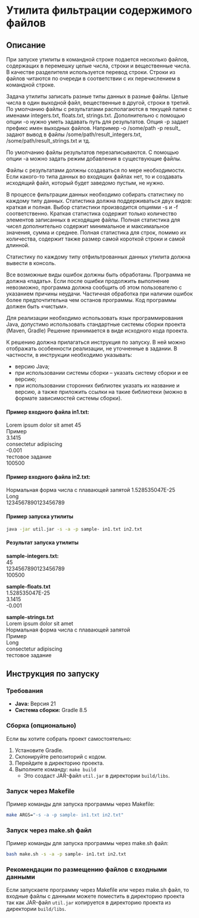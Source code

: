 # Утилита фильтрации содержимого файлов

## Описание

При запуске утилиты в командной строке подается несколько файлов, содержащих в перемешку целые числа, строки и вещественные числа. В качестве разделителя используется перевод строки. Строки из файлов читаются по очереди в соответствии с их перечислением в командной строке.

Задача утилиты записать разные типы данных в разные файлы. Целые числа в один выходной файл, вещественные в другой, строки в третий. По умолчанию файлы с результатами располагаются в текущей папке с именами integers.txt, floats.txt, strings.txt. Дополнительно с помощью опции -o нужно уметь задавать путь для результатов. Опция -p задает префикс имен выходных файлов. Например -o /some/path -p result_ задают вывод в файлы /some/path/result_integers.txt, /some/path/result_strings.txt и тд.

По умолчанию файлы результатов перезаписываются. С помощью опции -a можно задать режим добавления в существующие файлы.

Файлы с результатами должны создаваться по мере необходимости. Если какого-то типа данных во входящих файлах нет, то и создавать исходящий файл, который будет заведомо пустым, не нужно.

В процессе фильтрации данных необходимо собирать статистику по каждому типу данных. Статистика должна поддерживаться двух видов: краткая и полная. Выбор статистики производится опциями -s и -f соответственно. Краткая статистика содержит только количество элементов записанных в исходящие файлы. Полная статистика для чисел дополнительно содержит минимальное и максимальное значения, сумма и среднее. Полная статистика для строк, помимо их количества, содержит также размер самой короткой строки и самой длинной.

Статистику по каждому типу отфильтрованных данных утилита должна вывести в консоль.

Все возможные виды ошибок должны быть обработаны. Программа не должна «падать». Если после ошибки продолжить выполнение невозможно, программа должна сообщить об этом пользователю с указанием причины неудачи. Частичная обработка при наличии ошибок более предпочтительна чем останов программы. Код программы должен быть «чистым».

Для реализации необходимо использовать язык программирования Java, допустимо использовать стандартные системы сборки проекта (Maven, Gradle)
Решение принимается в виде исходного кода проекта.

К решению должна прилагаться инструкция по запуску. В ней можно отображать особенности реализации, не уточненные в задании. В частности, в инструкции необходимо указывать:
 - версию Java;
 - при использовании системы сборки – указать систему сборки и ее версию;
 - при использовании сторонних библиотек указать их название и версию, а также приложить ссылки на такие библиотеки (можно в формате зависимостей системы сборки).

#### Пример входного файла in1.txt:
Lorem ipsum dolor sit amet 45  
Пример  
3.1415  
consectetur adipiscing  
-0.001  
тестовое задание  
100500  

#### Пример входного файла in2.txt:
Нормальная форма числа с плавающей запятой
1.528535047E-25  
Long  
1234567890123456789  

#### Пример запуска утилиты
```bash
java -jar util.jar -s -a -p sample- in1.txt in2.txt
```

#### Результат запуска утилиты

**sample-integers.txt:**  
45  
1234567890123456789  
100500

**sample-floats.txt**  
1.528535047E-25  
3.1415  
-0.001

**sample-strings.txt**  
Lorem ipsum dolor sit amet  
Нормальная форма числа с плавающей запятой  
Пример  
Long  
consectetur adipiscing  
тестовое задание  

## Инструкция по запуску

### Требования

*   **Java:** Версия 21
*   **Система сборки:** Gradle 8.5

### Сборка (опционально)

Если вы хотите собрать проект самостоятельно:

1.  Установите Gradle.
2.  Склонируйте репозиторий с кодом.
3.  Перейдите в директорию проекта.
4.  Выполните команду: `make build`
    *   Это создаст JAR-файл `util.jar` в директории `build/libs`.

### Запуск через Makefile

Пример команды для запуска программы через Makefile:

```sh
make ARGS="-s -a -p sample- in1.txt in2.txt"
```

### Запуск через make.sh файл

Пример команды для запуска программы через make.sh файл:

```sh
bash make.sh -s -a -p sample- in1.txt in2.txt
```

### Рекомендации по размещению файлов с входными данными

Если запускаете программу через Makefile или через make.sh файл, то входные файлы с данными можете поместить в директорию проекта так как JAR-файл `util.jar` копируется в директорию проекта из директории `build/libs`.